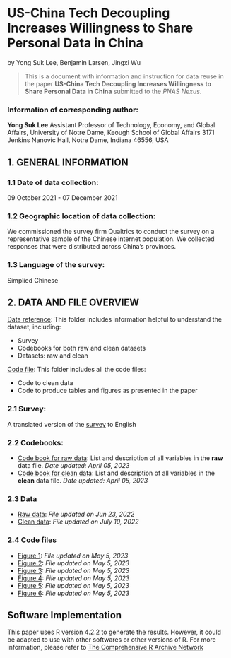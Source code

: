 # US-China Tech Decoupling Increases Willingness to Share Personal Data in China
by
Yong Suk Lee,
Benjamin Larsen,
Jingxi Wu

> This is a document with information and instruction for data reuse in the paper **US-China Tech Decoupling Increases Willingness to Share
Personal Data in China** submitted to the _PNAS Nexus_. 

### Information of corresponding author: 

**Yong Suk Lee**
Assistant Professor of Technology, Economy, and Global Affairs, 
University of Notre Dame, Keough School of Global Affairs
3171 Jenkins Nanovic Hall, Notre Dame, Indiana 46556, USA


## 1. GENERAL INFORMATION


### 1.1 Date of data collection:

09 October 2021 - 07 December 2021

### 1.2 Geographic location of data collection:

We commissioned the survey firm Qualtrics to conduct the survey on a representative sample of the Chinese internet population. We collected responses that were distributed across China’s provinces.

### 1.3 Language of the survey:

Simplied Chinese


## 2. DATA AND FILE OVERVIEW

[Data reference](https://github.com/binhle23/US-China-Competition/tree/main/Data%20reference): This folder includes information helpful to understand the dataset, including: 
- Survey
- Codebooks for both raw and clean datasets
- Datasets: raw and clean

[Code file](https://github.com/binhle23/US-China-Competition/tree/main/Code%20files): This folder includes all the code files:
- Code to clean data
- Code to produce tables and figures as presented in the paper

### 2.1 Survey: 

A translated version of the [survey](https://github.com/binhle23/US-China-Competition/blob/main/Data%20reference/Survey.pdf) to English

### 2.2 Codebooks: 
- [Code book for raw data](https://github.com/binhle23/US-China-Competition/blob/main/codebook_raw.pdf): List and description of all variables in the **raw** data file. _Date updated: April 05, 2023_
- [Code book for clean data](https://github.com/binhle23/US-China-Competition/blob/main/codebook_clean.pdf): List and description of all variables in the **clean** data file. _Date updated: April 05, 2023_


### 2.3 Data

- [Raw data](https://github.com/binhle23/US-China-Competition/blob/main/Data%20reference/data_raw.csv): _File updated on Jun 23, 2022_
- [Clean data](https://github.com/binhle23/US-China-Competition/blob/main/Data%20reference/data_clean.csv): _File updated on July 10, 2022_

### 2.4 Code files
- [Figure 1](https://github.com/binhle23/US-China-Competition/blob/main/Code%20files/figure%201.R): _File updated on May 5, 2023_
- [Figure 2](https://github.com/binhle23/US-China-Competition/blob/main/Code%20files/figure%202.R): _File updated on May 5, 2023_
- [Figure 3](https://github.com/binhle23/US-China-Competition/blob/main/Code%20files/figure%203.R): _File updated on May 5, 2023_
- [Figure 4](https://github.com/binhle23/US-China-Competition/blob/main/Code%20files/figure%204.R): _File updated on May 5, 2023_
- [Figure 5](https://github.com/binhle23/US-China-Competition/blob/main/Code%20files/figure%205.R): _File updated on May 5, 2023_
- [Figure 6](https://github.com/binhle23/US-China-Competition/blob/main/Code%20files/figure%206.R): _File updated on May 5, 2023_

## Software Implementation

This paper uses R version 4.2.2 to generate the results. However, it could be adapted to use with other softwares or other versions of R. For more information, please refer to [The Comprehensive R Archive Network](https://cran.r-project.org/)

